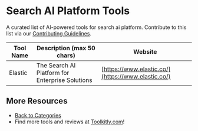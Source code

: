 # Search AI Platform Tools

A curated list of AI-powered tools for search ai platform. Contribute to this list via our [Contributing Guidelines](../CONTRIBUTING.md).

| Tool Name | Description (max 50 chars) | Website |
|-----------|----------------------------|---------|
| Elastic | The Search AI Platform for Enterprise Solutions | [https://www.elastic.co/](https://www.elastic.co/) |

## More Resources
- [Back to Categories](https://github.com/ToolkitlyAI/awesome-ai-tools/blob/master/README.md)
- Find more tools and reviews at [Toolkitly.com](https://toolkitly.com)!
